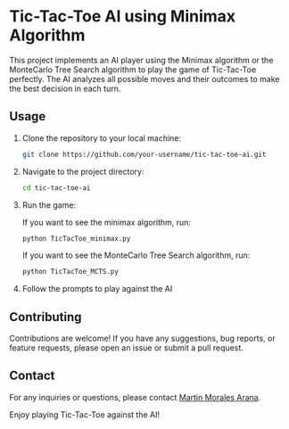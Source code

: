 # Tic-Tac-Toe AI using Minimax Algorithm

This project implements an AI player using the Minimax algorithm or the MonteCarlo Tree Search algorithm to play the game of Tic-Tac-Toe perfectly. The AI analyzes all possible moves and their outcomes to make the best decision in each turn.

## Usage

1. Clone the repository to your local machine:

    ```bash
    git clone https://github.com/your-username/tic-tac-toe-ai.git
    ```

2. Navigate to the project directory:

    ```bash
    cd tic-tac-toe-ai
    ```

3. Run the game:

    If you want to see the minimax algorithm, run:
    ```bash
    python TicTacToe_minimax.py
    ```
    If you want to see the MonteCarlo Tree Search algorithm, run:
    ```bash
    python TicTacToe_MCTS.py
    ```

4. Follow the prompts to play against the AI

## Contributing

Contributions are welcome! If you have any suggestions, bug reports, or feature requests, please open an issue or submit a pull request.

## Contact

For any inquiries or questions, please contact [Martin Morales Arana](mailto:mmorale5@lakeheadu.ca).

Enjoy playing Tic-Tac-Toe against the AI!